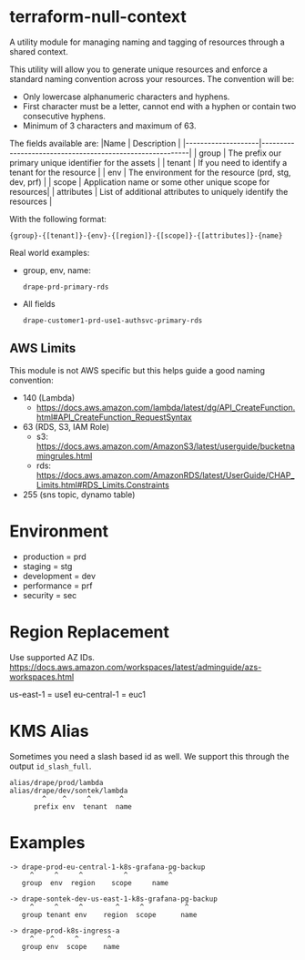 # terraform-null-context
A utility module for managing naming and tagging of resources through a shared
context.

This utility will allow you to generate unique resources and enforce a standard
naming convention across your resources.  The convention will be:

- Only lowercase alphanumeric characters and hyphens.
- First character must be a letter, cannot end with a hyphen or contain two
 consecutive hyphens.
- Minimum of 3 characters and maximum of 63.

The fields available are:
|Name                | Description                                              |
|--------------------|----------------------------------------------------------|
| group              | The prefix our primary unique identifier for the assets  |
| tenant             | If you need to identify a tenant for the resource        |
| env                | The environment for the resource (prd, stg, dev, prf)    |
| scope              | Application name or some other unique scope for resources|
| attributes         | List of additional attributes to uniquely identify the resources  |

With the following format:

```
{group}-{[tenant]}-{env}-{[region]}-{[scope]}-{[attributes]}-{name}
```

Real world examples:

- group, env, name:
    ```
    drape-prd-primary-rds
    ```

- All fields
    ```
    drape-customer1-prd-use1-authsvc-primary-rds
    ```

## AWS Limits
This module is not AWS specific but this helps guide a good naming convention:

- 140 (Lambda)
  - https://docs.aws.amazon.com/lambda/latest/dg/API_CreateFunction.html#API_CreateFunction_RequestSyntax
- 63 (RDS, S3, IAM Role)
  - s3: https://docs.aws.amazon.com/AmazonS3/latest/userguide/bucketnamingrules.html
  - rds: https://docs.aws.amazon.com/AmazonRDS/latest/UserGuide/CHAP_Limits.html#RDS_Limits.Constraints
- 255 (sns topic, dynamo table) 

# Environment
- production = prd
- staging = stg
- development = dev
- performance = prf
- security = sec

# Region Replacement
Use supported AZ IDs.
https://docs.aws.amazon.com/workspaces/latest/adminguide/azs-workspaces.html

us-east-1 = use1
eu-central-1 = euc1

# KMS Alias
Sometimes you need a slash based id as well.  We support this through the
output `id_slash_full`.

```
alias/drape/prod/lambda
alias/drape/dev/sontek/lambda
        ^    ^     ^       ^
      prefix env  tenant  name
```

# Examples
```
-> drape-prod-eu-central-1-k8s-grafana-pg-backup
     ^     ^     ^          ^          ^
   group  env  region    scope     name

-> drape-sontek-dev-us-east-1-k8s-grafana-pg-backup
     ^     ^     ^        ^     ^          ^
   group tenant env    region  scope      name

-> drape-prod-k8s-ingress-a
     ^    ^     ^       ^
   group env  scope    name
```
